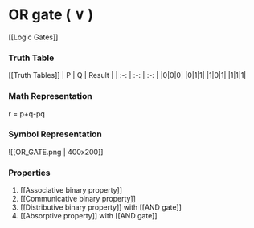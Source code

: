 # OR gate ( $\lor$ )
[[Logic Gates]]
### Truth Table
[[Truth Tables]]
| P | Q | Result |
| :-: | :-: | :-: |
|0|0|0|
|0|1|1|
|1|0|1|
|1|1|1|

### Math Representation
r =  p+q-pq

### Symbol Representation
![[OR_GATE.png | 400x200]]

### Properties
1. [[Associative binary property]]
2. [[Communicative binary property]]
3. [[Distributive binary property]] with [[AND gate]]
4. [[Absorptive property]] with [[AND gate]]